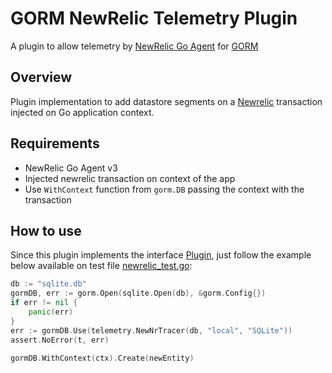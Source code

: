 # GORM NewRelic Telemetry Plugin
A plugin to allow telemetry by [NewRelic Go Agent](https://github.com/newrelic/go-agent) for [GORM](https://gorm.io/)

## Overview

Plugin implementation to add datastore segments on a [Newrelic](https://newrelic.com/) transaction injected on Go application context.

## Requirements

 - NewRelic Go Agent v3
 - Injected newrelic transaction on context of the app
 - Use `WithContext` function from `gorm.DB` passing the context with the transaction

## How to use

Since this plugin implements the interface [Plugin](https://gorm.io/docs/write_plugins.html#Plugin),
just follow the example below available on test file [newrelic_test.go](telemetry/newrelic_test.go):

```go
db := "sqlite.db"
gormDB, err := gorm.Open(sqlite.Open(db), &gorm.Config{})
if err != nil {
	panic(err)
}
err := gormDB.Use(telemetry.NewNrTracer(db, "local", "SQLite"))
assert.NoError(t, err)
```

```go
gormDB.WithContext(ctx).Create(newEntity)
```
